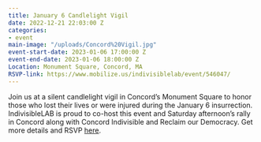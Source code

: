 ```yaml
---
title: January 6 Candlelight Vigil
date: 2022-12-21 22:03:00 Z
categories:
- event
main-image: "/uploads/Concord%20Vigil.jpg"
event-start-date: 2023-01-06 17:00:00 Z
event-end-date: 2023-01-06 18:00:00 Z
Location: Monument Square, Concord, MA
RSVP-link: https://www.mobilize.us/indivisiblelab/event/546047/
---
```


Join us at a silent candlelight vigil in Concord’s Monument Square to honor those who lost their lives or were injured during the January 6 insurrection. IndivisibleLAB is proud to co-host this event and Saturday afternoon’s rally in Concord along with Concord Indivisible and Reclaim our Democracy. Get more details and RSVP [here](https://www.mobilize.us/indivisiblelab/event/546047/).
